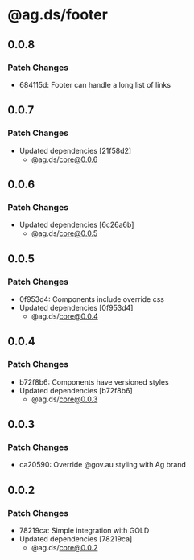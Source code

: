 # @ag.ds/footer

## 0.0.8

### Patch Changes

- 684115d: Footer can handle a long list of links

## 0.0.7

### Patch Changes

- Updated dependencies [21f58d2]
  - @ag.ds/core@0.0.6

## 0.0.6

### Patch Changes

- Updated dependencies [6c26a6b]
  - @ag.ds/core@0.0.5

## 0.0.5

### Patch Changes

- 0f953d4: Components include override css
- Updated dependencies [0f953d4]
  - @ag.ds/core@0.0.4

## 0.0.4

### Patch Changes

- b72f8b6: Components have versioned styles
- Updated dependencies [b72f8b6]
  - @ag.ds/core@0.0.3

## 0.0.3

### Patch Changes

- ca20590: Override @gov.au styling with Ag brand

## 0.0.2

### Patch Changes

- 78219ca: Simple integration with GOLD
- Updated dependencies [78219ca]
  - @ag.ds/core@0.0.2
